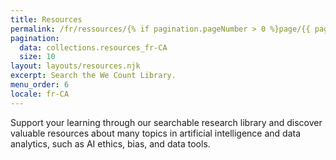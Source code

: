 ```yaml
---
title: Resources
permalink: /fr/ressources/{% if pagination.pageNumber > 0 %}page/{{ pagination.pageNumber + 1 }}/{% endif %}
pagination:
  data: collections.resources_fr-CA
  size: 10
layout: layouts/resources.njk
excerpt: Search the We Count Library.
menu_order: 6
locale: fr-CA
---
```

Support your learning through our searchable research library and discover valuable
resources about many topics in artificial intelligence and data analytics, such as AI
ethics, bias, and data tools.
